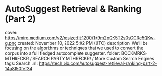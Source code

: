 # AutoSuggest Retrieval & Ranking (Part 2)

cover: https://miro.medium.com/v2/resize:fit:1200/1*9m2pQK5T2s0sGCRc5QKw-g.png
created: November 10, 2022 5:02 PM (UTC)
description: We’ll be focusing on the algorithms or techniques that we used to convert the corpus into a full fledged autocomplete suggester.
folder: BOOKMRKS-MTHRFCKR / SEARCH PARTY MTHRFCKR! / More Custom Search Engines
tags: Search
url: https://tech.olx.com/autosuggest-retrieval-ranking-part-2-14a8f50fef34